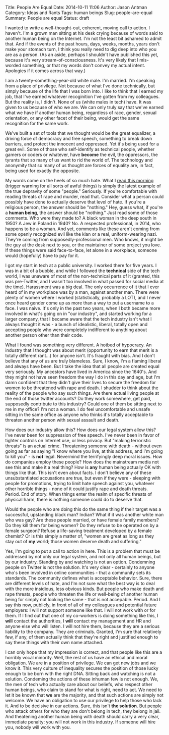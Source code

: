 Title: People Are Equal
Date: 2014-10-11 11:06
Author: Jason Antman
Category: Ideas and Rants
Tags: human beings
Slug: people-are-equal
Summary: People are equal
Status: draft

I wanted to write a well-thought-out, coherent, moving call to action. I haven't.
I'm a grown man sitting at his desk crying because of words said to another human
being on the Internet. I'm not the least bit ashamed to admit that. And if the events
of the past hours, days, weeks, months, years don't make your stomach turn, I think you
really need to dig deep into who you are as a person. (As an aside, perhaps I shouldn't
have published this yet, because it's very stream-of-consciousness. It's very likely
that I mis-worded something, or that my words don't convey my actual intent. Apologies
if it comes across that way.)

I am a twenty-something-year-old white male. I'm married. I'm speaking from a place of
privilege. Not because of what I've done technically, but simply because of the life
that I was born into. I like to think that I earned my job, that I've earned whatever
recoginition I've gotten from my colleagues. But the reality is, I didn't. None of us
(white males in tech) have. It was given to us because of who we are. We can only truly
say that we've earned what we have if another human being, regardless of race, gender,
sexual orientation, or any other facet of their being, would get the same recognition
for the same work.

We've built a set of tools that we thought would be the great equalizer, a driving force
of democracy and free speech, something to break down barriers, and protect the innocent
and oppressed. Yet it's being used for a great evil. Some of those who self-identify as
technical people, whether gamers or coders or whatever, have __become__ the evil, the
oppressors, the tyrants that so many of us want to rid the world of. The technology and
anonymity that so many of us thought are forces of equality are, in fact, being used
for exactly the opposite.

My words come on the heels of so much hate. What I [read this morning](http://wehuntedthemammoth.com/2014/10/11/yet-another-woman-in-gaming-has-been-driven-from-her-home-by-death-threats/)
(trigger warning for all sorts of awful things) is simply the latest example of the
true depravity of some "people." Seriously. If you're comfortable with reading threats
of rape and murder, read that. Consider what a person could possibly have done to actually
deserve that level of hate. If you're a religious person, the answer should be "nothing."
Hey, guess what, if you're a __human being__, the answer should be "nothing." Just read
some of those comments. Who were they made to? A black woman in the deep south in 1950?
A Jew in Poland in 1940? No. A respected professional, in 2014, who happens to be a woman.
And yet, comments like these aren't coming from some openly recognized evil like the klan
or a real, uniform-wearing nazi. They're coming from supposedly-professional men. Who knows,
it might be the guy at the desk next to you, or the maintainer of some project you love.
If these things were said face-to-face, let alone in a workplace, someone would (hopefully)
have to pay for it.

I got my start in tech at a public university. I worked there for five years. I was in a bit
of a bubble, and while I followed the __technical__ side of the tech world, I was unaware
of most of the non-technical parts of it (granted, this was pre-Twitter, and I wasn't too
involved in what passed for social media at the time). Harassment was a big deal. The only
occurrence of it that I ever heard of in my workplace was by a man, against another man.
There were plenty of women where I worked (statistically, probably a LOT), and I never
once heard gender come up as more than a way to put a username to a face. I was naive.
It's only in the past two years, when I both became more involved in what's going on
in "our industry", and started working for a larger company, that I became aware that
the tech industry isn't what I always thought it was - a bunch of idealistic, liberal,
totally open and accepting people who were completely indifferent to anything about
another person other than their code.

What I found was something very different. A hotbed of hypocracy. An industry that
I thought was about merit (opportunity to earn that merit is a totally different
rant...) for anyone isn't. It's fraught with bias. And I don't believe that any
of us are truly blameless. Sure, I know, I'm a flaming liberal and always have been.
But I take the idea that all people are created equal very seriously. My ancestors
have lived in America since the 1640's. And they might not have seen freedom the
way I do in this day and age, but I'm damn confident that they didn't give their
lives to secure the freedom for women to be threatened with rape and death.
I shudder to think about the reality of the people who say such things. Are there
actual living people at the end of those twitter accounts? Do they work somewhere,
get paid, supposedly contribute to this industry? Could one of them be sitting next
to me in my office? I'm not a woman. I do feel uncomfortable and unsafe sitting
in the same office as anyone who thinks it's totally acceptable to threaten
another person with sexual assault and death.

How does our industry allow this? How does our legal system allow this? I've never
been for suppression of free speech. I've never been in favor of tighter controls
on Internet use, or less privacy. But "making terroristic threats" is an actual
crime. Threatening someone with death - without even going as far as saying "I know
where you live, at this address, and I'm going to kill you" - is __not__ legal.
Nevermind the terrifyingly deep moral issues. How do companies employ these
people? How does the mainstream media not see this and make it a real thing?
How is __any__ human being actually OK with things like that. This isn't even
about facts. I don't believe any of these unsubstantiated accusations are true,
but even if they were - sleeping with people for promotions, trying to limit
hate speech against you, whatever other horrible things - none of it could
justify rape and death threats. Period. End of story. When things enter the
realm of specific threats of physical harm, there is nothing someone could
do to deserve that.

Would the people who are doing this do the same thing if their target was
a successful, upstanding black man? Indian? What if it was another white
man who was gay? Are these people married, or have female family members?
Do they kill them for being women? Do they refuse to be operated on by
a female surgeon? Refuse a life-saving treatment developed by a female
chemist? Or is this simply a matter of, "women are great as long as they
stay out of __my__ world; those women deserve death and suffering."

Yes, I'm going to put a call to action in here. This is a problem that must
be addressed by not only our legal system, and not only all human beings, but
by our industry. Standing by and watching is not an option. Condemning people
on Twitter is not the solution. It's very clear - certainly to anyone who's
been involved in online communities - that a community sets its standards.
The community defines what is acceptable behavior. Sure, there are different
levels of hate, and I'm not sure what the best way is to deal with the more
insidious, less obvious kinds. But people who make death and rape threats,
people who threaten the life or well-being of another human being for
simply not looking the same - that is not accepable. Period. And I say
this now, publicly, in front of all of my colleagues and potential future
employers: I will not support someone like that. I will not work with or
for them. If I find out that one of my co-workers is doing something like
this, I __will__ contact the authorities, I __will__ contact my management
and HR and anyone else who will listen. I will not hire them, because they
are a serious liability to the company. They are criminals. Granted, I'm
sure that relatively few, if any, of them actually think that they're
right and justified enough to say these things with their own name
attached.

I can only hope that my impression is correct, and that people like this
are a horribly vocal minority. Well, the rest of us have an ethical and
moral obligation. We are in a position of privilege. We can get new jobs
and we know it. This very culture of inequality secures the position
of those lucky enough to be born with the right DNA. Sitting back and
watching is not a solution. Condeming the actions of these inhuman
few is not enough. We, the men of tech who actually care about our
beliefs, who respect other human beings, who claim to stand for what
is right, need to act. We need to let it be known that __we__ are
the majority, and that such actions are simply not welcome. We
have an obligation to use our privilege to help those who lack
it. And to be decisive in our actions. Sure, this isn't __the solution__.
But people who attack others for who they are don't belong in tech,
they belong in jail. And theatening another human being with death
should carry a very clear, immediate penalty: you will not work in
this industry. If someone will hire you, nobody will work with you.
